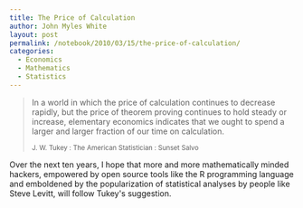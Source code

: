 ```yaml
---
title: The Price of Calculation
author: John Myles White
layout: post
permalink: /notebook/2010/03/15/the-price-of-calculation/
categories:
  - Economics
  - Mathematics
  - Statistics
---
```


<blockquote>
<p>In a world in which the price of calculation continues to decrease rapidly, but the price of theorem proving continues to hold steady or increase, elementary economics indicates that we ought to spend a larger and larger fraction of our time on calculation.</p>

<small>J. W. Tukey : The American Statistician : Sunset Salvo</small>
</blockquote>

Over the next ten years, I hope that more and more mathematically minded hackers, empowered by open source tools like the R programming language and emboldened by the popularization of statistical analyses by people like Steve Levitt, will follow Tukey's suggestion.
